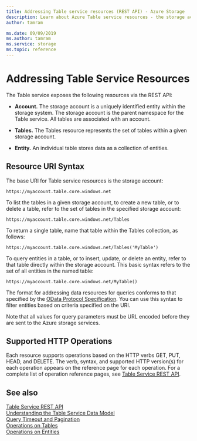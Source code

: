 ```yaml
---
title: Addressing Table service resources (REST API) - Azure Storage
description: Learn about Azure Table service resources - the storage account, tables, and entities.
author: tamram

ms.date: 09/09/2019
ms.author: tamram
ms.service: storage
ms.topic: reference
---
```


# Addressing Table Service Resources
The Table service exposes the following resources via the REST API:  
  
-   **Account.** The storage account is a uniquely identified entity within the storage system. The storage account is the parent namespace for the Table service. All tables are associated with an account.  
  
-   **Tables.** The Tables resource represents the set of tables within a given storage account.  
  
-   **Entity.** An individual table stores data as a collection of entities.  
  
## Resource URI Syntax  
 The base URI for Table service resources is the storage account:  
  
```  
https://myaccount.table.core.windows.net  
```  
  
 To list the tables in a given storage account, to create a new table, or to delete a table, refer to the set of tables in the specified storage account:  
  
```  
https://myaccount.table.core.windows.net/Tables  
```  
  
 To return a single table, name that table within the Tables collection, as follows:  
  
```  
https://myaccount.table.core.windows.net/Tables('MyTable')  
```  
  
 To query entities in a table, or to insert, update, or delete an entity, refer to that table directly within the storage account. This basic syntax refers to the set of all entities in the named table:  
  
```  
https://myaccount.table.core.windows.net/MyTable()  
```  
  
 The format for addressing data resources for queries conforms to that specified by the [OData Protocol Specification](http://www.odata.org/). You can use this syntax to filter entities based on criteria specified on the URI.  
  
 Note that all values for query parameters must be URL encoded before they are sent to the Azure storage services.  
  
## Supported HTTP Operations  
 Each resource supports operations based on the HTTP verbs GET, PUT, HEAD, and DELETE. The verb, syntax, and supported HTTP version(s) for each operation appears on the reference page for each operation. For a complete list of operation reference pages, see [Table Service REST API](Table-Service-REST-API.md).  
  
## See also  
 [Table Service REST API](Table-Service-REST-API.md)   
 [Understanding the Table Service Data Model](Understanding-the-Table-Service-Data-Model.md)   
 [Query Timeout and Pagination](Query-Timeout-and-Pagination.md)   
 [Operations on Tables](Operations-on-Tables.md)   
 [Operations on Entities](Operations-on-Entities.md)
